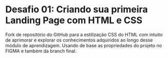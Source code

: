 # Desafio 01: Criando sua primeira Landing Page com HTML e CSS

Fork de repositório do GitHub para a estilização CSS do HTML com intuito de aprimorar e explorar os conhecimentos adquiridos ao longo desse módulo de aprendizagem. Usando de base as propriedades do projeto no FIGMA e também da branch final.

